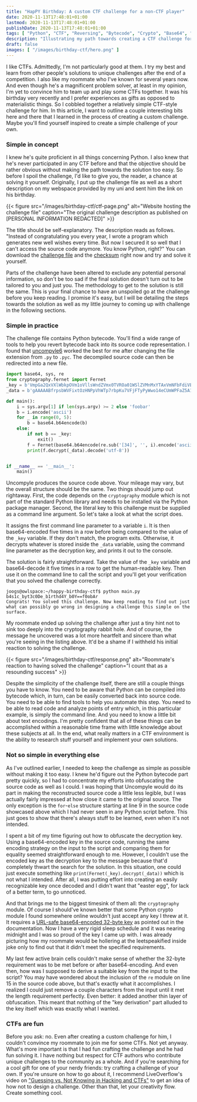 ```yaml
---
title: "HapPY Birthday: A custom CTF challenge for a non-CTF player"
date: 2020-11-13T17:48:01+01:00
lastmod: 2020-11-13T17:48:01+01:00
publishDate: 2020-11-13T17:48:01+01:00
tags: [ "Python", "CTF", "Reversing", "Bytecode", "Crypto", "Base64", "Fernet", "Challenge", "Code" ]
description: "Illustrating my path towards creating a CTF challenge for my roommates' birthday who has never played CTFs before."
draft: false
images: [ "/images/birthday-ctf/hero.png" ]
---
```


I like CTFs. Admittedly, I'm not particularly good at them. I try my best and learn from other people's solutions to unique challenges after the end of a competition. I also like my roommate who I've known for several years now. And even though he's a magnificent problem solver, at least in my opinion, I'm yet to convince him to team up and play some CTFs together. It was his birthday very recently and I prefer experiences as gifts as opposed to materialistic things. So I cobbled together a relatively simple CTF-style challenge for him. In this article, I want to outline a couple interesting bits here and there that I learned in the process of creating a custom challenge. Maybe you'll find yourself inspired to create a simple challenge of your own.

<!--more-->

### Simple in concept

I knew he's quite proficient in all things concerning Python. I also knew that he's never participated in any CTF before and that the objective should be rather obvious without making the path towards the solution too easy. So before I spoil the challenge, I'd like to give you, the reader, a chance at solving it yourself. Originally, I put up the challenge file as well as a short description on my webspace provided by my uni and sent him the link on his birthday.

{{< figure src="/images/birthday-ctf/ctf-page.png" alt="Website hosting the challenge file" caption="The original challenge description as published on [PERSONAL INFORMATION REDACTED]" >}}

The title should be self-explanatory. The description reads as follows. "Instead of congratulating you every year, I wrote a program which generates new well wishes every time. But now I secured it so well that I can't access the source code anymore. You know Python, right?" You can download the [challenge file](/happy-birthday-ctf/main.py) and the [checksum](/happy-birthday-ctf/sha256sum.txt) right now and try and solve it yourself.

Parts of the challenge have been altered to exclude any potential personal information, so don't be too sad if the final solution doesn't turn out to be tailored to you and just you. The methodology to get to the solution is still the same. This is your final chance to have an unspoiled go at the challenge before you keep reading. I promise it's easy, but I will be detailing the steps towards the solution as well as my little journey to coming up with challenge in the following sections.

### Simple in practice

The challenge file contains Python bytecode. You'll find a wide range of tools to help you revert bytecode back into its source code representation. I found that [uncompyle6](https://pypi.org/project/uncompyle6/) worked the best for me after changing the file extension from `.py` to `.pyc`. The decompiled source code can then be redirected into a new file.

```python {linenos=table}
import base64, sys, re
from cryptography.fernet import Fernet
_key = b'VmpGa2QxVXlWbkpOVm1oVllsWndZVmx0TVROa01WSlZVMnMxYTAxVmNFbFdiVEZoVjIxR2NsZHFWbUZTVjFKMldWUkJNVkl5U2toWGJIQm9ZVEJ3YUZaVldsSmxSMHBXVFZWb1VGWXllRk5XTUZaeVQxRTlQUT09'
_data = b'gAAAAABfrpsbWVFixtOzHNPpVhWTp7rbpKu7VFjFTyPyWwo14eCUmWPFaZ5A1hvb_F-5yWzY-5zT6-n2CspytLuy3oa28xPd8BmUWknu5iykPw_zjgj_5J_W1Mpka9ph98mMQMsmqdUQ5s3QqHtoPZEnxbQLBhfpg9iwLzfP5e7D9JhmbEaITX7hH3D-EKtT5Y07fDWYt6bgAV61eNaibeJnE2yhvIDFUC1XfIQVBFXBE0IjYs1UYrMtP64LVEZsJds8XstIvb7OA10ARjLNXY3vk0niTk1rpw=='

def main():
    i = sys.argv[1] if len(sys.argv) >= 2 else 'foobar'
    b = i.encode('ascii')
    for _ in range(0, 5):
        b = base64.b64encode(b)
    else:
        if not b == _key:
            exit()
        f = Fernet(base64.b64encode(re.sub('[34]', '', i).encode('ascii')))
        print(f.decrypt(_data).decode('utf-8'))


if __name__ == '__main__':
    main()
```

Uncompyle produces the source code above. Your mileage may vary, but the overall structure should be the same. Two things should jump out rightaway. First, the code depends on the `cryptography` module which is not part of the standard Python library and needs to be installed via the Python package manager. Second, the literal key to this challenge must be supplied as a command line argument. So let's take a look at what the script does.

It assigns the first command line parameter to a variable `i`. It is then base64-encoded five times in a row before being compared to the value of the `_key` variable. If they don't match, the program exits. Otherwise, it decrypts whatever is stored inside the `_data` variable, using the command line parameter as the decryption key, and prints it out to the console.

The solution is fairly straightforward. Take the value of the `_key` variable and base64-decode it five times in a row to get the human-readable key. Then use it on the command line to call the script and you'll get your verification that you solved the challenge correctly.

```text
joogs@owlspace:~/happy-birthday-ctf$ python main.py b4s1c_byt3c0De_b1rthd4Y_b0Y==f0obAr 
Congrats! You solved this challenge. Now keep reading to find out just what can possibly go wrong in designing a challenge this simple on the surface.
```

My roommate ended up solving the challenge after just a tiny hint not to sink too deeply into the cryptography rabbit hole. And of course, the message he uncovered was a lot more heartfelt and sincere than what you're seeing in the listing above. It'd be a shame if I withheld his initial reaction to solving the challenge.

{{< figure src="/images/birthday-ctf/response.png" alt="Roommate's reaction to having solved the challenge" caption="I count that as a resounding success" >}}

Despite the simplicity of the challenge itself, there are still a couple things you have to know. You need to be aware that Python can be compiled into bytecode which, in turn, can be easily converted back into source code. You need to be able to find tools to help you automate this step. You need to be able to read code and analyze points of entry which, in this particular example, is simply the command line. And you need to know a little bit about text encodings. I'm pretty confident that all of these things can be accomplished within a reasonable time frame with little knowledge about these subjects at all. In the end, what really matters in a CTF environment is the ability to research stuff yourself and implement your own solutions.

### Not so simple in everything else

As I've outlined earlier, I needed to keep the challenge as simple as possible without making it too easy. I knew he'd figure out the Python bytecode part pretty quickly, so I had to concentrate my efforts into obfuscating the source code as well as I could. I was hoping that Uncompyle would do its part in making the reconstructed source code a little less legible, but I was actually fairly impressed at how close it came to the original source. The only exception is the `for`-`else` structure starting at line 9 in the source code showcased above which I had never seen in any Python script before. This just goes to show that there's always stuff to be learned, even when it's not intended.

I spent a bit of my time figuring out how to obfuscate the decryption key. Using a base64-encoded key in the source code, running the same encoding strategy on the input to the script and comparing them for equality seemed straightforward enough to me. However, I couldn't use the encoded key as the decryption key to the message because that'd completely thwart the search for the solution. In this situation, one could just execute something like `print(Fernet(_key).decrypt(_data))` which is not what I intended. After all, I was putting effort into creating an easily recognizable key once decoded and I didn't want that "easter egg", for lack of a better term, to go unnoticed.

And that brings me to the biggest timesink of them all: the `cryptography` module. Of course I should've known better that some Python crypto module I found somewhere online wouldn't just accept any key I threw at it. It requires a [URL-safe base64-encoded 32-byte key](https://cryptography.io/en/latest/fernet.html#cryptography.fernet.Fernet) as pointed out in the documentation. Now I have a very rigid sleep schedule and it was nearing midnight and I was so proud of the key I came up with. I was already picturing how my roommate would be hollering at the leetspeakified inside joke only to find out that it didn't meet the specified requirements.

My last few active brain cells couldn't make sense of whether the 32-byte requirement was to be met before or after base64-encoding. And even then, how was I supposed to derive a suitable key from the input to the script? You may have wondered about the inclusion of the `re` module on line 15 in the source code above, but that's exactly what it accomplishes. I realized I could just remove a couple characters from the input until it met the length requirement perfectly. Even better: it added another thin layer of obfuscation. This meant that nothing of the "key derivation" part alluded to the key itself which was exactly what I wanted.

### CTFs are fun

Before you ask: no. Even after creating a custom challenge for him, I couldn't convince my roommate to join me for some CTFs. Not yet anyway. What's more important is that I had fun crafting the challenge and he had fun solving it. I have nothing but respect for CTF authors who contribute unique challenges to the community as a whole. And if you're searching for a cool gift for one of your nerdy friends: try crafting a challenge of your own. If you're unsure on how to go about it, I recommend LiveOverflow's video on ["Guessing vs. Not Knowing in Hacking and CTFs"](https://www.youtube.com/watch?v=L1RvK1443Yw) to get an idea of how not to design a challenge. Other than that, let your creativity flow. Create something cool.